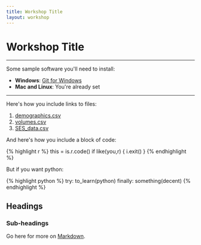 ```yaml
---
title: Workshop Title
layout: workshop
---
```


# Workshop Title

--------


Some sample software you'll need to install:

- **Windows**: [Git for Windows](https://git-for-windows.github.io/)
- **Mac and Linux**: You're already set

---------

Here's how you include links to files:

1. [demographics.csv](/lrn2compute/workshops/data/demographics.csv)
2. [volumes.csv](/lrn2compute/workshops/data/volumes.csv)
3. [SES_data.csv](http://www.hamclubs.info/lists/SES_data.csv)

And here's how you include a block of code: 

{% highlight r %}
this = is.r.code()
if like(you,r) {
   i.exit()
}
{% endhighlight %}

But if you want python: 

{% highlight python %}
try: 
   to_learn(python)
finally: 
   something(decent)
{% endhighlight %}


## Headings

### Sub-headings

Go here for more on [Markdown](https://help.github.com/articles/github-flavored-markdown/).
